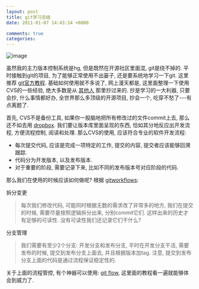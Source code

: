 ```yaml
---
layout: post
title: git学习总结
date: 2011-01-07 14:43:14 +0800

comments: true
categories: 
---
```


![image](http://lh5.ggpht.com/_UL5xJ4XsSh8/TO5reHrOWVI/AAAAAAAAAy8/6IufPsBgZQE/GIT-cheatsheet.jpg?imgmax=800)

虽然我的主力版本控制系统是hg, 但是既然在开源社区里面混, git是绕不掉的.
平时接触到git的项目, 为了能够正常使用不出篓子, 还是要系统地学习一下git.
这里推荐 [git官方教程](http://git-scm.com/). 基础如何使用就不多说了,
网上漫天都是, 这里面整理一下使用CVS的一些经验, 绝大多数是从
[其他人](http://www.jeffkit.info/2010/12/885/) 那里抄过来的.
抄是学习的一大利器, 只要会抄, 什么事情都好办,
全世界那么多顶级的开源项目, 抄会一个, 吃穿不愁了---有点离题了.

首先, CVS不是备份工具, 如果你一股脑地把所有修改过的文件commit上去,
那么还不如去用 [dropbox](http://www.dropbox.com/).
我们要让版本库里面呈现的东西, 恰如其分地反应出开发流程, 方便流程控制,
阅读和处理. 那么CVS的使用, 应该符合专业的软件开发流程:

-   每次提交代码, 应该是完成一项特定的工作, 提交的内容,
    提交者应该能够回溯跟踪.
-   代码分为开发版本, 以及发布版本.
-   对于重要的阶段, 需要记录下来, 比如不同的发布版本号对应阶段的代码.

那么我们在使用的时候应该如何做呢? 根据
[gitworkflows](http://www.kernel.org/pub/software/scm/git/docs/gitworkflows.html):

拆分变更

> 每次我们修改代码, 可能同时根据无数的需求改了非常多的地方,
> 我们在提交的时候, 需要尽量按照逻辑拆分出来, 分别commit它们.
> 这样出来的历史才有足够的可读性. 没有可读性我们还记录它们干什么?

分支管理

> 我们需要有至少2个分支: 开发分支和发布分支, 平时在开发分支干活,
> 需要发布的时候, 提交到发布分支上面去, 并且根据版本加tag. 注意,
> 提交到发布分支上面的代码是通过流程保证稳定性的.

关于上面的流程管控, 有个神器可以使用: [git
flow](http://www.jeffkit.info/2010/12/842/),
这里面的教程看一遍就能够体会到威力了.